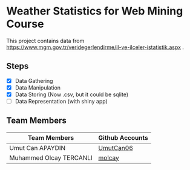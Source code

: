 # Weather Statistics for Web Mining Course

This project contains data from https://www.mgm.gov.tr/veridegerlendirme/il-ve-ilceler-istatistik.aspx .

## Steps

* [x] Data Gathering
* [x] Data Manipulation
* [x] Data Storing (Now .csv, but it could be sqlite)
* [ ] Data Representation (with shiny app)

## Team Members

| Team Members            | Github Accounts                           |
|-------------------------|-------------------------------------------|
| Umut Can APAYDIN        |[UmutCan06](https://github.com/UmutCan06)  |
| Muhammed Olcay TERCANLI |[molcay](https://github.com/molcay)        |